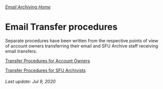 ###### [Email Archiving Home](../README.md)

# Email Transfer procedures

Separate procedures have been written from the respective points of view of account owners transferring their email and SFU Archive staff receiving email transfers.

[Transfer Procedures for Account Owners](./account-owners/account-owners.md)

[Transfer Procedures for SFU Archivists](./archives/archivist-home.md)

###### Last update: Jul 9, 2020
